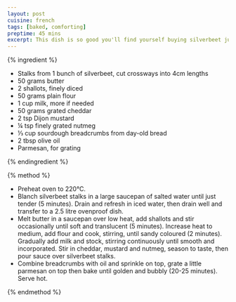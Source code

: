 ```yaml
---
layout: post
cuisine: french
tags: [baked, comforting]
preptime: 45 mins
excerpt: This dish is so good you'll find yourself buying silverbeet just for the stalks!
---
```


{% ingredient %}

- Stalks from 1 bunch of silverbeet, cut crossways into 4cm lengths
- 50 grams butter
- 2 shallots, finely diced
- 50 grams plain flour
- 1 cup milk, more if needed
- 50 grams grated cheddar
- 2 tsp Dijon mustard
- ¼ tsp finely grated nutmeg
- ⅓ cup sourdough breadcrumbs from day-old bread
- 2 tbsp olive oil
- Parmesan, for grating

{% endingredient %}

{% method %}

- Preheat oven to 220°C.
- Blanch silverbeet stalks in a large saucepan of salted water until just tender (5 minutes). Drain and refresh in iced water, then drain well and transfer to a 2.5 litre ovenproof dish.
- Melt butter in a saucepan over low heat, add shallots and stir occasionally until soft and translucent (5 minutes). Increase heat to medium, add flour and cook, stirring, until sandy coloured (2 minutes). Gradually add milk and stock, stirring continuously until smooth and incorporated. Stir in cheddar, mustard and nutmeg, season to taste, then pour sauce over silverbeet stalks.
- Combine breadcrumbs with oil and sprinkle on top, grate a little parmesan on top then bake until golden and bubbly (20-25 minutes). Serve hot.

{% endmethod %}